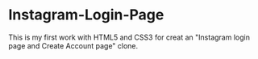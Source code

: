 # Instagram-Login-Page
This is my first work with HTML5 and CSS3 for creat an "Instagram login page and Create Account page" clone.
